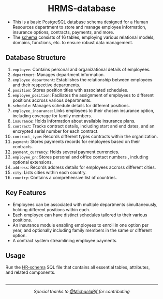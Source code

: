 <h1 align="center">HRMS-database</h1>

- This is a basic PostgreSQL database schema designed for a Human Resources department to store and manage employee information, insurance options, contracts, payments, and more. <br/>
- The [schema](https://github.com/andrewzgheib/HRMS-database/blob/main/schema-picture.png) consists of 16 tables, employing various relational models, domains, functions, etc. to ensure robust data management.

## Database Structure
1. `employee`: Contains personal and organizational details of employees.
2. `department`: Manages department information.
3. `employee_department`: Establishes the relationship between employees and their respective departments.
4. `position`: Stores position titles with associated schedules.
5. `employee_position`: Faciliates the assignment of employees to different positions accross various departments.
6. `schedule`: Manages schedule details for different positions.
7. `employee_insurance`: Links employees to their chosen insurance option, including coverage for family members.
8. `insurance`: Holds information about available insurance plans.
9. `contract`: Tracks contract details, including start and end dates, and an encrypted serial number for each contract.
10. `contract_type`: Records different types contracts within the organization.
11. `payment`: Stores payments records for employees based on their contracts.
12. `payment_currency`: Holds several payment currencies. 
13. `employee_pn`: Stores personal and office contact numbers , including optional extensions.
14. `address`: Records address details for employees accross different cities.
15. `city`: Lists cities within each country.
16. `country`: Contains a comprehensive list of countries.

## Key Features
- Employees can be associated with multiple departments simultaneously, holding different positions within each.
- Each employee can have distinct schedules tailored to their various positions.
- An insurance module enabling employees to enroll in one option per year, and optionally including family members in the same or different option.
- A contract system streamlining employee payments.

## Usage
Run the [HR-schema](https://github.com/andrewzgheib/HRMS-database/blob/main/schema-structure.sql) SQL file that contains all essential tables, attributes, and related components. <br/><br/>

---
<p align="center"><em>Special thanks to <a href="https://github.com/MichaelaRif">@MichaelaRif</a> for contributing</em></p>
